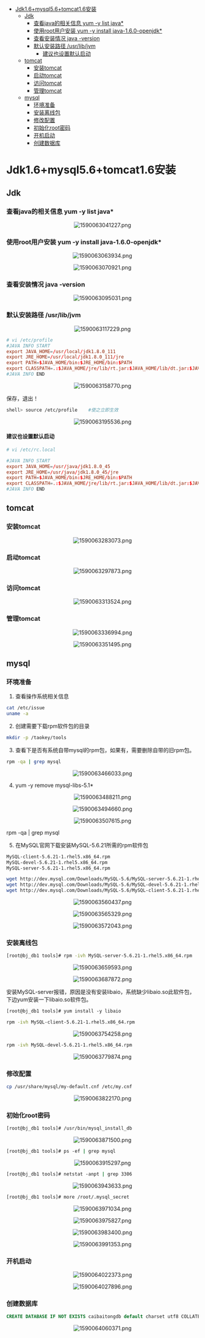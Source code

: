 <!-- TOC -->

- [Jdk1.6+mysql5.6+tomcat1.6安装](#jdk16mysql56tomcat16%e5%ae%89%e8%a3%85)
  - [Jdk](#jdk)
    - [查看java的相关信息 yum -y list java*](#%e6%9f%a5%e7%9c%8bjava%e7%9a%84%e7%9b%b8%e5%85%b3%e4%bf%a1%e6%81%af-yum--y-list-java)
    - [使用root用户安装 yum -y install java-1.6.0-openjdk*](#%e4%bd%bf%e7%94%a8root%e7%94%a8%e6%88%b7%e5%ae%89%e8%a3%85-yum--y-install-java-160-openjdk)
    - [查看安装情况 java -version](#%e6%9f%a5%e7%9c%8b%e5%ae%89%e8%a3%85%e6%83%85%e5%86%b5-java--version)
    - [默认安装路径 /usr/lib/jvm](#%e9%bb%98%e8%ae%a4%e5%ae%89%e8%a3%85%e8%b7%af%e5%be%84-usrlibjvm)
      - [建议也设置默认启动](#%e5%bb%ba%e8%ae%ae%e4%b9%9f%e8%ae%be%e7%bd%ae%e9%bb%98%e8%ae%a4%e5%90%af%e5%8a%a8)
  - [tomcat](#tomcat)
    - [安装tomcat](#%e5%ae%89%e8%a3%85tomcat)
    - [启动tomcat](#%e5%90%af%e5%8a%a8tomcat)
    - [访问tomcat](#%e8%ae%bf%e9%97%aetomcat)
    - [管理tomcat](#%e7%ae%a1%e7%90%86tomcat)
  - [mysql](#mysql)
    - [环境准备](#%e7%8e%af%e5%a2%83%e5%87%86%e5%a4%87)
    - [安装离线包](#%e5%ae%89%e8%a3%85%e7%a6%bb%e7%ba%bf%e5%8c%85)
    - [修改配置](#%e4%bf%ae%e6%94%b9%e9%85%8d%e7%bd%ae)
    - [初始化root密码](#%e5%88%9d%e5%a7%8b%e5%8c%96root%e5%af%86%e7%a0%81)
    - [开机启动](#%e5%bc%80%e6%9c%ba%e5%90%af%e5%8a%a8)
    - [创建数据库](#%e5%88%9b%e5%bb%ba%e6%95%b0%e6%8d%ae%e5%ba%93)

<!-- /TOC -->
# Jdk1.6+mysql5.6+tomcat1.6安装

## Jdk

### 查看java的相关信息 yum -y list java*

<div align=center>

![1590063041227.png](..\images\1590063041227.png)

</div>

### 使用root用户安装 yum -y install java-1.6.0-openjdk*

<div align=center>

![1590063063934.png](..\images\1590063063934.png)

![1590063070921.png](..\images\1590063070921.png)

</div>

### 查看安装情况 java -version

<div align=center>

![1590063095031.png](..\images\1590063095031.png)

</div>

### 默认安装路径 /usr/lib/jvm

<div align=center>

![1590063117229.png](..\images\1590063117229.png)

</div>

```conf
# vi /etc/profile
#JAVA INFO START
export JAVA_HOME=/usr/local/jdk1.8.0_111
export JRE_HOME=/usr/local/jdk1.8.0_111/jre
export PATH=$JAVA_HOME/bin:$JRE_HOME/bin:$PATH
export CLASSPATH=.:$JAVA_HOME/jre/lib/rt.jar:$JAVA_HOME/lib/dt.jar:$JAVA_HOME/lib/tools.jar
#JAVA INFO END
```

<div align=center>

![1590063158770.png](..\images\1590063158770.png)

</div>

保存，退出！  

```bash
shell> source /etc/profile    #使之立即生效
```

<div align=center>

![1590063195536.png](..\images\1590063195536.png)

</div>

#### 建议也设置默认启动

```conf
# vi /etc/rc.local

#JAVA INFO START
export JAVA_HOME=/usr/java/jdk1.8.0_45
export JRE_HOME=/usr/java/jdk1.8.0_45/jre
export PATH=$JAVA_HOME/bin:$JRE_HOME/bin:$PATH
export CLASSPATH=.:$JAVA_HOME/jre/lib/rt.jar:$JAVA_HOME/lib/dt.jar:$JAVA_HOME/lib/tools.jar:$CLASSPATH
#JAVA INFO END
```

## tomcat

### 安装tomcat

<div align=center>

![1590063283073.png](..\images\1590063283073.png)

</div>

### 启动tomcat

<div align=center>

![1590063297873.png](..\images\1590063297873.png)

</div>

### 访问tomcat

<div align=center>

![1590063313524.png](..\images\1590063313524.png)

</div>

### 管理tomcat

<div align=center>

![1590063336994.png](..\images\1590063336994.png)

![1590063351495.png](..\images\1590063351495.png)

</div>

## mysql

### 环境准备

1. 查看操作系统相关信息

```bash
cat /etc/issue
uname -a
```

2. 创建需要下载rpm软件包的目录

```bash
mkdir -p /taokey/tools
```

3. 查看下是否有系统自带mysql的rpm包，如果有，需要删除自带的旧rpm包。

```bash
rpm -qa | grep mysql
```

<div align=center>

![1590063466033.png](..\images\1590063466033.png)

</div>

4. yum -y remove mysql-libs-5.1*

<div align=center>

![1590063488211.png](..\images\1590063488211.png)

![1590063494660.png](..\images\1590063494660.png)

![1590063507615.png](..\images\1590063507615.png)

</div>

rpm -qa | grep mysql

5. 在MySQL官网下载安装MySQL-5.6.21所需的rpm软件包

```bash
MySQL-client-5.6.21-1.rhel5.x86_64.rpm  
MySQL-devel-5.6.21-1.rhel5.x86_64.rpm  
MySQL-server-5.6.21-1.rhel5.x86_64.rpm

wget http://dev.mysql.com/Downloads/MySQL-5.6/MySQL-server-5.6.21-1.rhel5.x86_64.rpm
wget http://dev.mysql.com/Downloads/MySQL-5.6/MySQL-devel-5.6.21-1.rhel5.x86_64.rpm
wget http://dev.mysql.com/Downloads/MySQL-5.6/MySQL-client-5.6.21-1.rhel5.x86_64.rpm
```

<div align=center>

![1590063560437.png](..\images\1590063560437.png)

![1590063565329.png](..\images\1590063565329.png)

![1590063572043.png](..\images\1590063572043.png)

</div>

### 安装离线包

```bash
[root@bj_db1 tools]# rpm -ivh MySQL-server-5.6.21-1.rhel5.x86_64.rpm
```

<div align=center>

![1590063659593.png](..\images\1590063659593.png)

![1590063687872.png](..\images\1590063687872.png)

</div>

安装MySQL-server报错，原因是没有安装libaio，系统缺少libaio.so此软件包，下边yum安装一下libaio.so软件包。

```bash
[root@bj_db1 tools]# yum install -y libaio
```

```bash
rpm -ivh MySQL-client-5.6.21-1.rhel5.x86_64.rpm
```

<div align=center>

![1590063754258.png](..\images\1590063754258.png)

</div>

```bash
rpm -ivh MySQL-devel-5.6.21-1.rhel5.x86_64.rpm
```

<div align=center>

![1590063779874.png](..\images\1590063779874.png)

</div>

### 修改配置

```bash
cp /usr/share/mysql/my-default.cnf /etc/my.cnf
```

<div align=center>

![1590063822170.png](..\images\1590063822170.png)

</div>

### 初始化root密码

```bash
[root@bj_db1 tools]# /usr/bin/mysql_install_db
```

<div align=center>

![1590063871500.png](..\images\1590063871500.png)

</div>

```bash
[root@bj_db1 tools]# ps -ef | grep mysql
```

<div align=center>

![1590063915297.png](..\images\1590063915297.png)

</div>

```bash
[root@bj_db1 tools]# netstat -anpt | grep 3306
```

<div align=center>

![1590063943633.png](..\images\1590063943633.png)

</div>

```bash
[root@bj_db1 tools]# more /root/.mysql_secret
```

<div align=center>

![1590063971034.png](..\images\1590063971034.png)

![1590063975827.png](..\images\1590063975827.png)

![1590063983400.png](..\images\1590063983400.png)

![1590063991353.png](..\images\1590063991353.png)

</div>

### 开机启动

<div align=center>

![1590064022373.png](..\images\1590064022373.png)

![1590064027896.png](..\images\1590064027896.png)

</div>

### 创建数据库

```sql
CREATE DATABASE IF NOT EXISTS caibaitongdb default charset utf8 COLLATE utf8_bin;
```

<div align=center>

![1590064060371.png](..\images\1590064060371.png)

</div>